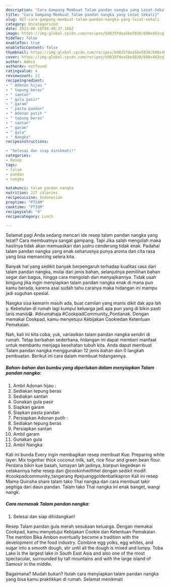 ```yaml
---
description: "Cara Gampang Membuat Talam pandan nangka yang Lezat Sekali}"
title: "Cara Gampang Membuat Talam pandan nangka yang Lezat Sekali}"
slug: 927-cara-gampang-membuat-talam-pandan-nangka-yang-lezat-sekali
category: Uncategorized
date: 2023-06-16T04:49:37.166Z
image: https://img-global.cpcdn.com/recipes/b9835fdea5be5030/680x482cq70/talam-pandan-nangka-foto-resep-utama.jpg
hideToc: false
enableToc: true
enableTocContent: false
thumbnail: https://img-global.cpcdn.com/recipes/b9835fdea5be5030/680x482cq70/talam-pandan-nangka-foto-resep-utama.jpg
cover: https://img-global.cpcdn.com/recipes/b9835fdea5be5030/680x482cq70/talam-pandan-nangka-foto-resep-utama.jpg
author: Admin
authorAv: notfound
ratingvalue: 4
reviewcount: 23
recipeingredient:
- " Adonan hijau "
- " tepung beras"
- " santan"
- " gula pasir"
- " garam"
- " pasta pandan"
- " Adonan putih "
- " tepung beras"
- " santan"
- " garam"
- " gula"
- " Nangka"
recipeinstructions:

- "Selesai dan siap dinikmati!"
categories:
- Resep
tags:
- talam
- pandan
- nangka

katakunci: talam pandan nangka 
nutrition: 227 calories
recipecuisine: Indonesian
preptime: "PT24M"
cooktime: "PT33M"
recipeyield: "4"
recipecategory: Lunch

---
```



Selamat pagi Anda sedang mencari ide resep talam pandan nangka yang lezat? Cara membuatnya sangat gampang. Tapi Jika salah mengolah maka hasilnya tidak akan memuaskan dan justru cenderung tidak enak. Padahal talam pandan nangka yang enak seharusnya punya aroma dan cita rasa yang bisa memancing selera kita.


Banyak hal yang sedikit banyak berpengaruh terhadap kualitas rasa dari talam pandan nangka, mulai dari jenis bahan, selanjutnya pemilihan bahan segar dan bagus, hingga cara mengolah dan menyajikannya. Tidak usah bingung jika ingin menyiapkan talam pandan nangka enak di mana pun kamu berada, karena asal sudah tahu caranya maka hidangan ini mampu jadi suguhan spesial.

Nangka sisa kemarin masih ada, buat camilan yang manis dikit dak apa lah y. Kebetulan di rumah lagi kumpul keluarga jadi apa pun yang di bikin pasti laris manis😁. #dirumahaja #CookpadCommunity_Pontianak. Dengan memakai Cookpad, kamu menyetujui Kebijakan Cookiedan Ketentuan Pemakaian.


Nah, kali ini kita coba, yuk, variasikan talam pandan nangka sendiri di rumah. Tetap berbahan sederhana, hidangan ini dapat memberi manfaat untuk membantu menjaga kesehatan tubuh kita. Anda dapat membuat Talam pandan nangka menggunakan 12 jenis bahan dan 0 langkah pembuatan. Berikut ini cara dalam membuat hidangannya.

<!--inarticleads1-->

##### Bahan-bahan dan bumbu yang diperlukan dalam menyiapkan Talam pandan nangka:

1. Ambil  Adonan hijau :
1. Sediakan  tepung beras
1. Sediakan  santan
1. Gunakan  gula pasir
1. Siapkan  garam
1. Siapkan  pasta pandan
1. Persiapkan  Adonan putih :
1. Sediakan  tepung beras
1. Persiapkan  santan
1. Ambil  garam
1. Gunakan  gula
1. Ambil  Nangka


Kali ini bunda Every ingin membagikan resep membuat Kue. Preparing white layer: Mix together thick coconut milk, salt, rice flour and green bean flour. Perdana bikin kue basah, lumayan lah jadinya, biarpun kegedean ni cetakannya hehe resep dari @cookinhwithhel dengan sedikit modif. #cookpadcommunity_tangerang #pejuanggoldenbatikapron Kali ini resep Mama Quinsha share talam tako Thai nangka dan cara membuat takir segitiga dari daun pandan. Talam tako Thai nangka ini enak banget, wangi nangk. 

<!--inarticleads2-->

##### Cara memasak Talam pandan nangka:


1. Selesai dan siap dihidangkan!

Resep Talam pandan gula merah sesukaan keluarga. Dengan memakai Cookpad, kamu menyetujui Kebijakan Cookie dan Ketentuan Pemakaian. The mention Bika Ambon eventually become a tradition with the development of the food industry. Combine egg yolks, egg whites, and sugar into a smooth dough, stir until all the dough is mixed and lumpy. Toba Lake is the largest lake in South East Asia and also one of the most spectacular, surrounded by tall mountains and with the large island of Samosir in the middle. 

Bagaimana? Mudah bukan? Itulah cara menyiapkan talam pandan nangka yang bisa kamu praktikkan di rumah. Selamat menikmati
